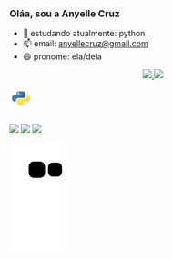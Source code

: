 ### Oláa, sou a Anyelle Cruz

- 🌱 estudando atualmente: python
- 📫 email: anyellecruz@gmail.com
- 😄 pronome: ela/dela

<div align="center">
  <a href="https://github.com/anyxllx">
  <img height="150em" src="https://github-readme-stats.vercel.app/api?username=anyxllx&show_icons=true&theme=radical&include_all_commits=true&count_private=true"/>
  <img height="150em" src="https://github-readme-stats.vercel.app/api/top-langs/?username=anyxllx&layout=compact&langs_count=7&theme=radical"/>
</div>
<div style="display: inline_block"><br>
  <img align="center" alt="Anny-Python" height="30" width="40" src="https://raw.githubusercontent.com/devicons/devicon/master/icons/python/python-original.svg">
</div>
  
  ##
  
<div>
   <a href="https://instagram.com/hunter_rdg" target="_blank"><img src="https://img.shields.io/badge/-Instagram-%23E4405F?style=for-the-badge&logo=instagram&logoColor=white" target="_blank"></a>
 	<a href="https://www.twitch.tv/_anyxllx" target="_blank"><img src="https://img.shields.io/badge/Twitch-9146FF?style=for-the-badge&logo=twitch&logoColor=white" target="_blank"></a>
  <a href = "mailto:anyellecruz@gmail.com"><img src="https://img.shields.io/badge/-Gmail-%23333?style=for-the-badge&logo=gmail&logoColor=white" target="_blank"></a>
  
  ![Snake animation](https://github.com/anyxllx/anyxllx/blob/output/github-contribution-grid-snake.svg)
  
  </div>
